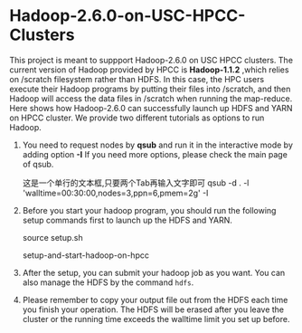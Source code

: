 # Hadoop-2.6.0-on-USC-HPCC-Clusters
This project is meant to suppport Hadoop-2.6.0 on USC HPCC clusters. The current version of Hadoop provided by HPCC is **Hadoop-1.1.2** ,which relies on /scratch filesystem rather than HDFS. In this case, the HPC users execute their Hadoop programs by putting their files into /scratch, and then Hadoop will access the data files in /scratch when running the map-reduce. Here shows how Hadoop-2.6.0 can successfully launch up HDFS and YARN on HPCC cluster. We provide two different tutorials as options to run Hadoop. 

1. You need to request nodes by **qsub** and run it in the interactive mode by adding option **-I**
If you need more options, please check the main page of qsub.

     这是一个单行的文本框,只要两个Tab再输入文字即可
      qsub -d . -l 'walltime=00:30:00,nodes=3,ppn=6,pmem=2g' -I
      
2. Before you start your hadoop program, you should run the following setup commands first to launch up the HDFS and YARN.

      source setup.sh
      
      setup-and-start-hadoop-on-hpcc
      
3. After the setup, you can submit your hadoop job as you want. You can also manage the HDFS by the command `hdfs`.
4. Please remember to copy your output file out from the HDFS each time you finish your operation. The HDFS will be erased after you leave the cluster or the running time exceeds the walltime limit you set up before.

